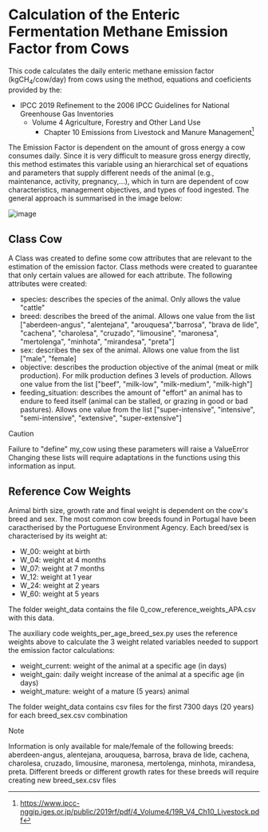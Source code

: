 # Calculation of the Enteric Fermentation Methane Emission Factor from Cows

This code calculates the daily enteric methane emission factor (kgCH<sub>4</sub>/cow/day) from cows using the method, equations and coeficients provided by the:
- IPCC 2019 Refinement to the 2006 IPCC Guidelines for National Greenhouse Gas Inventories
  - Volume 4 Agriculture, Forestry and Other Land Use
    - Chapter 10 Emissions from Livestock and Manure Management[^1]

[^1]: https://www.ipcc-nggip.iges.or.jp/public/2019rf/pdf/4_Volume4/19R_V4_Ch10_Livestock.pdf

The Emission Factor is dependent on the amount of gross energy a cow consumes daily. Since it is very difficult to measure gross energy directly, this method estimates this variable using an hierarchical set of equations and parameters that supply different needs of the animal (e.g., maintenance, activity, pregnancy,...), which in turn are dependent of cow characteristics, management objectives, and types of food ingested. 
The general approach is summarised in the image below:

![image](https://github.com/PauloCanaveira/project/assets/145756932/6e46c100-172a-4d42-95f0-b5c4274c57b1)

## Class Cow

A Class was created to define some cow attributes that are relevant to the estimation of the emission factor. 
Class methods were created to guarantee that only certain values are allowed for each attribute. 
The following attributes were created:
- species: describes the species of the animal. Only allows the value "cattle"
- breed: describes the breed of the animal. Allows one value from the list ["aberdeen-angus", "alentejana", "arouquesa","barrosa", "brava de lide", "cachena", "charolesa", "cruzado", "limousine", "maronesa", "mertolenga", "minhota", "mirandesa", "preta"]
- sex: describes the sex of the animal. Allows one value from the list ["male", "female]
- objective: describes the production  objective of the animal (meat or milk production). For milk production defines 3 levels of production. Allows one value from the list ["beef", "milk-low", "milk-medium", "milk-high"]
- feeding_situation: describes the amount of "effort" an animal has to endure to feed itself (animal can be stalled, or grazing in good or bad pastures). Allows one value from the list ["super-intensive", "intensive", "semi-intensive", "extensive", "super-extensive"]

> [!CAUTION]
> Failure to "define" my_cow using these parameters will raise a ValueError 
> Changing these lists will require adaptations in the functions using this information as input.

## Reference Cow Weights

Animal birth size, growth rate and final weight is dependent on the cow's breed and sex.
The most common cow breeds found in Portugal have been caractherised by the Portuguese Environment Agency.
Each breed/sex is characterised by its weight at:
- W_00: weight at birth
- W_04: weight at 4 months
- W_07: weight at 7 months
- W_12: weight at 1 year
- W_24: weight at 2 years
- W_60: weight at 5 years

The folder weight_data contains the file 0_cow_reference_weights_APA.csv with this data.

The auxiliary code weights_per_age_breed_sex.py uses the reference weights above to calculate the 3 weight related variables needed to support the emission factor calculations:
- weight_current: weight of the animal at a specific age (in days)
- weight_gain: daily weight increase of the animal at a specific age (in days)
- weight_mature: weight of a mature (5 years) animal

The folder weight_data contains csv files for the first 7300 days (20 years) for each breed_sex.csv combination

> [!NOTE]
> Information is only available for male/female of the following breeds: aberdeen-angus, alentejana, arouquesa, barrosa, brava de lide, cachena, charolesa, cruzado, limousine, maronesa, mertolenga, minhota, mirandesa, preta.
> Different breeds or different growth rates for these breeds will require creating new breed_sex.csv files
